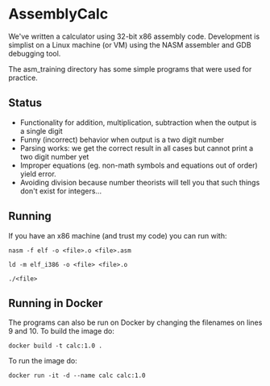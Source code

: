 # AssemblyCalc
We've written a calculator using 32-bit x86 assembly code. Development is simplist on a Linux
machine (or VM) using the NASM assembler and GDB debugging tool.

The asm_training directory has some simple programs that were used for practice.

## Status
- Functionality for addition, multiplication, subtraction when the output is a single digit
- Funny (incorrect) behavior when output is a two digit number
- Parsing works: we get the correct result in all cases but cannot print a two digit number yet
- Improper equations (eg. non-math symbols and equations out of order) yield error.
- Avoiding division because number theorists will tell you that such things don't exist for integers...

## Running
If you have an x86 machine (and trust my code) you can run with:
```
nasm -f elf -o <file>.o <file>.asm 
```
```
ld -m elf_i386 -o <file> <file>.o
```
```
./<file>
```

## Running in Docker
The programs can also be run on Docker by changing the filenames on lines 9 and 10. To build the image do:

```
docker build -t calc:1.0 .
```

To run the image do:

```
docker run -it -d --name calc calc:1.0
```
